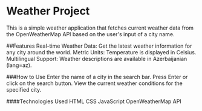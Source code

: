 # Weather Project
This is a simple weather application that fetches current weather data from the OpenWeatherMap API based on the user's input of a city name.

##Features
Real-time Weather Data: Get the latest weather information for any city around the world.
Metric Units: Temperature is displayed in Celsius.
Multilingual Support: Weather descriptions are available in Azerbaijanian (lang=az).

###How to Use
Enter the name of a city in the search bar.
Press Enter or click on the search button.
View the current weather conditions for the specified city.

####Technologies Used
HTML
CSS
JavaScript
OpenWeatherMap API